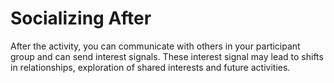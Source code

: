 # Socializing After

After the activity, you can communicate with others in your participant group and can send interest signals. These interest signal may lead to shifts in relationships, exploration of shared interests and future activities.